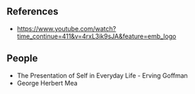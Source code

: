 ## References
* https://www.youtube.com/watch?time_continue=411&v=4rxL3ik9sJA&feature=emb_logo

## People
* The Presentation of Self in Everyday Life - Erving Goffman
* George Herbert Mea
